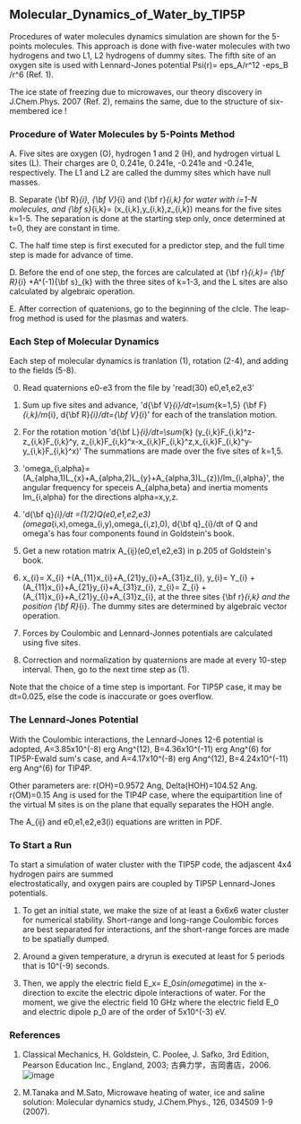 ## Molecular_Dynamics_of_Water_by_TIP5P ##

Procedures of water molecules dynamics simulation are shown for the 5-points molecules. 
This approach is done with five-water molecules with two hydrogens and two L1, L2 hydrogens of dummy sites. 
The fifth site of an oxygen site is used with Lennard-Jones potential Psi(r)= eps_A/r^12 -eps_B /r^6 (Ref. 1). 

The ice state of freezing due to microwaves, our theory discovery in J.Chem.Phys. 2007 (Ref. 2), remains the same, due to
the structure of six-membered ice ! 

### Procedure of Water Molecules by 5-Points Method ###

A. Five sites are oxygen (O), hydrogen 1 and 2 (H), and hydrogen virtual L sites (L). 
Their charges are 0, 0.241e, 0.241e, -0.241e and -0.241e, respectively. The L1 and L2 are called the dummy sites which have null masses.

B. Separate {\bf R}_{i}, {\bf V}_{i} and {\bf r}_{i,k} for water with i=1-N molecules, and 
{\bf s}_{i,k}= (x_{i,k},y_{i,k},z_{i,k}) means for the five sites k=1-5. The separation is done at the starting step only, once determined at t=0, they are constant in time.

C. The half time step is first executed for a predictor step, and the full time step is made for
advance of time. 

D. Before the end of one step, the forces are calculated at {\bf r}_{i,k}= {\bf R}_{i} +A^(-1){\bf s}_{k}
with the three sites of k=1-3, and the L sites are also calculated by algebraic operation.

E. After correction of quatenions, go to the beginning of the clcle.  The leap-frog method is used for the plasmas and waters.


### Each Step of Molecular Dynamics ###

Each step of molecular dynamics is tranlation (1), rotation (2-4), and adding to the fields (5-8).

0. Read quaternions e0-e3 from the file by 'read(30) e0,e1,e2,e3'

1. Sum up five sites and advance, 'd{\bf V}_{i}/dt=\sum_{k=1,5} {\bf F}_{i,k}/m_{i}, 
d{\bf R}_{i}/dt={\bf V}_{i}' for each of the translation motion.

2. For the rotation motion 'd{\bf L}_{i}/dt=\sum_{k} (y_{i,k}F_{i,k}^z-z_{i,k}F_{i,k}^y,
z_{i,k}F_{i,k}^x-x_{i,k}F_{i,k}^z,x_{i,k}F_{i,k}^y-y_{i,k}F_{i,k}^x)'
The summations are made over the five sites of k=1,5. 

3. 'omega_{i,alpha}=(A_{alpha,1)L_{x}+A_{alpha,2)L_{y}+A_{alpha,3)L_{z})/Im_{i,alpha}', 
the angular frequency for speceis A_{alpha,beta} and inertia moments Im_{i,alpha} 
for the directions alpha=x,y,z.

4. 'd{\bf q}_{i}/dt =(1/2)Q(e0,e1,e2,e3)(omega_{i,x),omega_{i,y),omega_{i,z),0), 
d{\bf q}_{i}/dt of Q and omega's has four components found in Goldstein's book.

5. Get a new rotation matrix A_{ij}(e0,e1,e2,e3) in p.205 of Goldstein's book.

6. x_{i}= X_{i} +(A_{11}x_{i}+A_{21}y_{i}+A_{31}z_{i}, 
   y_{i}= Y_{i} +(A_{11}x_{i}+A_{21}y_{i}+A_{31}z_{i},
   z_{i}= Z_{i} +(A_{11}x_{i}+A_{21}y_{i}+A_{31}z_{i},
at the three sites {\bf r}_{i,k} and the position {\bf R}_{i}. The dummy sites are
determined by algebraic vector operation.

7. Forces by Coulombic and Lennard-Jonnes potentials are calculated using five sites.

8. Correction and normalization by quaternions are made at every 10-step interval. Then, go to the next time step as (1).

Note that the choice of a time step is important. For TIP5P case, it may be dt=0.025, else the code is inaccurate or goes overflow.


### The Lennard-Jones Potential ###

With the Coulombic interactions, the Lennard-Jones 12-6 potential is adopted,
A=3.85x10^(-8) erg Ang^(12), B=4.36x10^(-11) erg Ang^(6) for TIP5P-Ewald sum's case, 
and A=4.17x10^(-8) erg Ang^(12), B=4.24x10^(-11) erg Ang^(6) for TIP4P.

Other parameters are: r(OH)=0.9572 Ang, Delta(HOH)=104.52 Ang. r(OM)=0.15 Ang is used 
for the TIP4P case, where the equipartition line of the virtual M sites is on the plane 
that equally separates the HOH angle. 

The A_{ij} and e0,e1,e2,e3(i) equations are written in PDF.

### To Start a Run ###

To start a simulation of water cluster with the TIP5P code, the adjascent 4x4 hydrogen pairs are summed  
electrostatically, and oxygen pairs are coupled by TIP5P Lennard-Jones potentials.

1. To get an initial state, we make the size of at least a 6x6x6 water cluster for numerical stability.
Short-range and long-range Coulombic forces are best separated for interactions, anf the short-range 
forces are made to be spatially dumped.

2. Around a given temperature, a dryrun is executed at least for 5 periods that is 10^(-9) seconds.

3. Then, we apply the electric field E_x= E_0*sin(omega*time) in the x-direction to excite the 
electric dipole interactions of water. For the moment, we give the electric field 10 GHz where 
the electric field E_0 and electric dipole p_0 are of the order of 5x10^(-3) eV.


### References ### 

1. Classical Mechanics, H. Goldstein, C. Poolee, J. Safko, 3rd Edition, Pearson Education Inc., England, 2003; 
古典力学，吉岡書店，2006.
![image](https://github.com/Mtanaka77/Molecular_Dynimics_of_Water_by_TI5P/assets/111667711/aacddf22-0d92-4f3c-ae38-e1115261fd58)

2. M.Tanaka and M.Sato, Microwave heating of water, ice and saline solution: Molecular dynamics study, J.Chem.Phys., 126, 034509 1-9 (2007).
